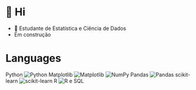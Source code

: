 
# 👋 Hi

- 👀 Estudante de Estatística e Ciência de Dados
- Em construção

# Languages
Python 	![Python](https://img.shields.io/badge/python-3670A0?style=for-the-badge&logo=python&logoColor=ffdd54)
Matplotlib 	![Matplotlib](https://img.shields.io/badge/Matplotlib-%23ffffff.svg?style=for-the-badge&logo=Matplotlib&logoColor=black)
![NumPy](https://img.shields.io/badge/numpy-%23013243.svg?style=for-the-badge&logo=numpy&logoColor=white)
Pandas 	![Pandas](https://img.shields.io/badge/pandas-%23150458.svg?style=for-the-badge&logo=pandas&logoColor=white)
scikit-learn 	![scikit-learn](https://img.shields.io/badge/scikit--learn-%23F7931E.svg?style=for-the-badge&logo=scikit-learn&logoColor=white)
R 	![R](https://img.shields.io/badge/r-%23276DC3.svg?style=for-the-badge&logo=r&logoColor=white)
e SQL
